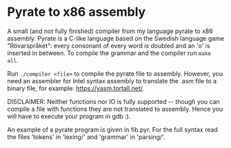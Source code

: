 # Pyrate to x86 assembly
A small (and not fully finished) compiler from my language pyrate to
x86 assembly. Pyrate is a C-like language based on the Swedish 
language game "Rövarspråket": every consonant of every word is doubled 
and an 'o' is inserted in between.
To compile the grammar and the compiler run `make all`. 

Run `./compiler <file>` to compile the pyrate file to assembly.
However, you need an assembler for Intel syntax assembly to translate
the .asm file to a binary file, for example: https://yasm.tortall.net/. 

DISCLAIMER: Neither functions nor IO is fully supported -- though you
can compile a file with functions they are not translated to assembly.
Hence you will have to execute your program in gdb :).

An example of a pyrate program is given in fib.pyr. For the full syntax
read the files 'tokens' in 'lexing/' and 'grammar' in 'parsing/'. 
